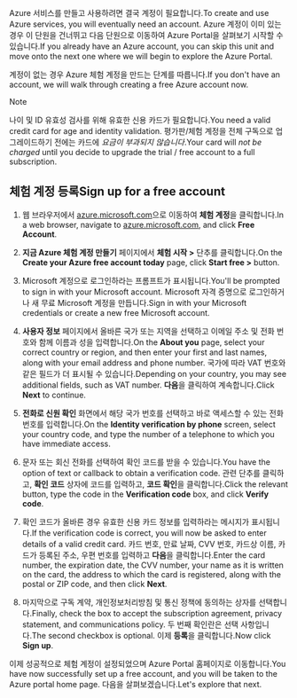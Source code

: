 <span data-ttu-id="c6766-101">Azure 서비스를 만들고 사용하려면 결국 계정이 필요합니다.</span><span class="sxs-lookup"><span data-stu-id="c6766-101">To create and use Azure services, you will eventually need an account.</span></span> <span data-ttu-id="c6766-102">Azure 계정이 이미 있는 경우 이 단원을 건너뛰고 다음 단원으로 이동하여 Azure Portal을 살펴보기 시작할 수 있습니다.</span><span class="sxs-lookup"><span data-stu-id="c6766-102">If you already have an Azure account, you can skip this unit and move onto the next one where we will begin to explore the Azure Portal.</span></span>

<span data-ttu-id="c6766-103">계정이 없는 경우 Azure 체험 계정을 만드는 단계를 따릅니다.</span><span class="sxs-lookup"><span data-stu-id="c6766-103">If you don't have an account, we will walk through creating a free Azure account now.</span></span>

> [!NOTE]
> <span data-ttu-id="c6766-104">나이 및 ID 유효성 검사를 위해 유효한 신용 카드가 필요합니다.</span><span class="sxs-lookup"><span data-stu-id="c6766-104">You need a valid credit card for age and identity validation.</span></span> <span data-ttu-id="c6766-105">평가판/체험 계정을 전체 구독으로 업그레이드하기 전에는 카드에 _요금이 부과되지 않습니다_.</span><span class="sxs-lookup"><span data-stu-id="c6766-105">Your card will _not be charged_ until you decide to upgrade the trial / free account to a full subscription.</span></span>

## <a name="sign-up-for-a-free-account"></a><span data-ttu-id="c6766-106">체험 계정 등록</span><span class="sxs-lookup"><span data-stu-id="c6766-106">Sign up for a free account</span></span>

1. <span data-ttu-id="c6766-107">웹 브라우저에서 [azure.microsoft.com](https://azure.microsoft.com?azure-portal=true)으로 이동하여 **체험 계정**을 클릭합니다.</span><span class="sxs-lookup"><span data-stu-id="c6766-107">In a web browser, navigate to [azure.microsoft.com](https://azure.microsoft.com?azure-portal=true), and click **Free Account**.</span></span>

1. <span data-ttu-id="c6766-108">**지금 Azure 체험 계정 만들기** 페이지에서 **체험 시작 >** 단추를 클릭합니다.</span><span class="sxs-lookup"><span data-stu-id="c6766-108">On the **Create your Azure free account today** page, click **Start free >** button.</span></span> 

1. <span data-ttu-id="c6766-109">Microsoft 계정으로 로그인하라는 프롬프트가 표시됩니다.</span><span class="sxs-lookup"><span data-stu-id="c6766-109">You'll be prompted to sign in with your Microsoft account.</span></span> <span data-ttu-id="c6766-110">Microsoft 자격 증명으로 로그인하거나 새 무료 Microsoft 계정을 만듭니다.</span><span class="sxs-lookup"><span data-stu-id="c6766-110">Sign in with your Microsoft credentials or create a new free Microsoft account.</span></span>

1. <span data-ttu-id="c6766-111">**사용자 정보** 페이지에서 올바른 국가 또는 지역을 선택하고 이메일 주소 및 전화 번호와 함께 이름과 성을 입력합니다.</span><span class="sxs-lookup"><span data-stu-id="c6766-111">On the **About you** page, select your correct country or region, and then enter your first and last names, along with your email address and phone number.</span></span> <span data-ttu-id="c6766-112">국가에 따라 VAT 번호와 같은 필드가 더 표시될 수 있습니다.</span><span class="sxs-lookup"><span data-stu-id="c6766-112">Depending on your country, you may see additional fields, such as VAT number.</span></span> <span data-ttu-id="c6766-113">**다음**을 클릭하여 계속합니다.</span><span class="sxs-lookup"><span data-stu-id="c6766-113">Click **Next** to continue.</span></span>

1. <span data-ttu-id="c6766-114">**전화로 신원 확인** 화면에서 해당 국가 번호를 선택하고 바로 액세스할 수 있는 전화 번호를 입력합니다.</span><span class="sxs-lookup"><span data-stu-id="c6766-114">On the **Identity verification by phone** screen, select your country code, and type the number of a telephone to which you have immediate access.</span></span>

1. <span data-ttu-id="c6766-115">문자 또는 회신 전화를 선택하여 확인 코드를 받을 수 있습니다.</span><span class="sxs-lookup"><span data-stu-id="c6766-115">You have the option of text or callback to obtain a verification code.</span></span> <span data-ttu-id="c6766-116">관련 단추를 클릭하고, **확인 코드** 상자에 코드를 입력하고, **코드 확인**을 클릭합니다.</span><span class="sxs-lookup"><span data-stu-id="c6766-116">Click the relevant button, type the code in the **Verification code** box, and click **Verify code**.</span></span>

1. <span data-ttu-id="c6766-117">확인 코드가 올바른 경우 유효한 신용 카드 정보를 입력하라는 메시지가 표시됩니다.</span><span class="sxs-lookup"><span data-stu-id="c6766-117">If the verification code is correct, you will now be asked to enter details of a valid credit card.</span></span> <span data-ttu-id="c6766-118">카드 번호, 만료 날짜, CVV 번호, 카드상 이름, 카드가 등록된 주소, 우편 번호를 입력하고 **다음**을 클릭합니다.</span><span class="sxs-lookup"><span data-stu-id="c6766-118">Enter the card number, the expiration date, the CVV number, your name as it is written on the card, the address to which the card is registered, along with the postal or ZIP code, and then click **Next**.</span></span>

1. <span data-ttu-id="c6766-119">마지막으로 구독 계약, 개인정보처리방침 및 통신 정책에 동의하는 상자를 선택합니다.</span><span class="sxs-lookup"><span data-stu-id="c6766-119">Finally, check the box to accept the subscription agreement, privacy statement, and communications policy.</span></span> <span data-ttu-id="c6766-120">두 번째 확인란은 선택 사항입니다.</span><span class="sxs-lookup"><span data-stu-id="c6766-120">The second checkbox is optional.</span></span> <span data-ttu-id="c6766-121">이제 **등록**을 클릭합니다.</span><span class="sxs-lookup"><span data-stu-id="c6766-121">Now click **Sign up**.</span></span>

<span data-ttu-id="c6766-122">이제 성공적으로 체험 계정이 설정되었으며 Azure Portal 홈페이지로 이동합니다.</span><span class="sxs-lookup"><span data-stu-id="c6766-122">You have now successfully set up a free account, and you will be taken to the Azure portal home page.</span></span> <span data-ttu-id="c6766-123">다음을 살펴보겠습니다.</span><span class="sxs-lookup"><span data-stu-id="c6766-123">Let's explore that next.</span></span>
